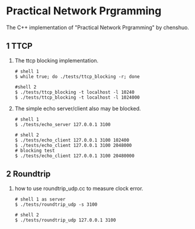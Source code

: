 # Practical Network Prgramming
The C++ implementation of "Practical Network Prgramming" by chenshuo.

## 1 TTCP 
1. The ttcp blocking implementation.
    ```shell
    # shell 1
    $ while true; do ./tests/ttcp_blocking -r; done

    #shell 2
    $ ./tests/ttcp_blocking -t localhost -l 10240
    $ ./tests/ttcp_blocking -t localhost -l 1024000
    ```
2. The simple echo server/client also may be blocked.
    ```shell
    # shell 1
    $ ./tests/echo_server 127.0.0.1 3100

    # shell 2
    $ ./tests/echo_client 127.0.0.1 3100 102400
    $ ./tests/echo_client 127.0.0.1 3100 2048000
    # blocking test
    $ ./tests/echo_client 127.0.0.1 3100 20480000  

    ```

## 2 Roundtrip 
1. how to use roundtrip_udp.cc to measure clock error. 
   ``` shell
   # shell 1 as server
   $ ./tests/roundtrip_udp -s 3100

   # shell 2
   $ ./tests/roundtrip_udp 127.0.0.1 3100
   ```